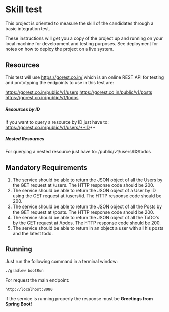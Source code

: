 # Skill test

This project is oriented to measure the skill of the candidates through a basic integration test.

These instructions will get you a copy of the project up and running on your local machine for development and testing purposes. See deployment for notes on how to deploy the project on a live system.

## Resources

This test will use https://gorest.co.in/ which is an online REST API for testing and prototyping the endpoints to use in this test are:

https://gorest.co.in/public/v1/users 
https://gorest.co.in/public/v1/posts
https://gorest.co.in/public/v1/todos

##### Resources by ID
If you want to query a resource by ID just have to:
https://gorest.co.in/public/v1/users/**ID**
##### Nested Resources
For querying a nested resource just have to:
/public/v1/users/**ID**/todos

## Mandatory Requirements

1. The service should be able to return the JSON object of all the Users by the GET request at /users. The HTTP response code should be 200.
2. The service should be able to return the JSON object of a User by ID using the GET request at /users/id. The HTTP response code should be 200.
3. The service should be able to return the JSON object of all the Posts by the GET request at /posts. The HTTP response code should be 200.
4. The service should be able to return the JSON object of all the ToDO's by the GET request at /todos. The HTTP response code should be 200.
5. The service should be able to return in an object a user with all his posts and the latest todo.

## Running

Just run the following command in a terminal window:

```sh
./gradlew bootRun
```

For request the main endpoint:
```
http://localhost:8080
```
if the service is running properly the response must be **Greetings from Spring Boot!** 

